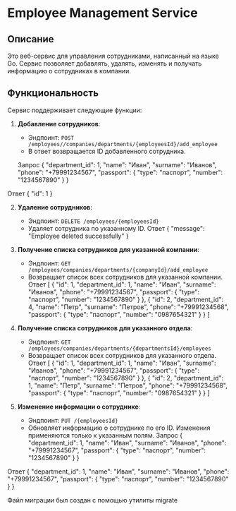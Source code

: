 # Employee Management Service

## Описание

Это веб-сервис для управления сотрудниками, написанный на языке Go. Сервис позволяет добавлять, удалять, изменять и получать информацию о сотрудниках в компании.

## Функциональность

Сервис поддерживает следующие функции:

1. **Добавление сотрудников**: 
   - Эндпоинт: `POST /employees//companies/departments/{employeesId}/add_employee`
   - В ответ возвращается ID добавленного сотрудника.

   Запрос
   {
    "department_id": 1,
    "name": "Иван",
    "surname": "Иванов",
    "phone": "+79991234567",
    "passport": {
        "type": "паспорт",
        "number": "1234567890"
    }
}

Ответ 
{
    "id": 1
}

2. **Удаление сотрудников**: 
   - Эндпоинт: `DELETE /employees/{employeesId}`
   - Удаляет сотрудника по указанному ID.
Ответ
{
    "message": "Employee deleted successfully"
}

3. **Получение списка сотрудников для указанной компании**: 
   - Эндпоинт: `GET /employees/companies/departments/{companyId}/add_employee`
   - Возвращает список всех сотрудников для указанной компании.
Ответ
   [
    {
        "id": 1,
        "department_id": 1,
        "name": "Иван",
        "surname": "Иванов",
        "phone": "+79991234567",
        "passport": {
            "type": "паспорт",
            "number": "1234567890"
        }
    },
    {
        "id": 2,
        "department_id": 4,
        "name": "Петр",
        "surname": "Петров",
        "phone": "+79991234568",
        "passport": {
            "type": "паспорт",
            "number": "0987654321"
        }
    }
]

4. **Получение списка сотрудников для указанного отдела**: 
   - Эндпоинт: `GET /employees/companies/departments/{departmentsId}/employees`
   - Возвращает список всех сотрудников для указанного отдела.
Ответ
[
    {
        "id": 1,
        "department_id": 1,
        "name": "Иван",
        "surname": "Иванов",
        "phone": "+79991234567",
        "passport": {
            "type": "паспорт",
            "number": "1234567890"
        }
    },
    {
        "id": 2,
        "department_id": 1,
        "name": "Петр",
        "surname": "Петров",
        "phone": "+79991234568",
        "passport": {
            "type": "паспорт",
            "number": "0987654321"
        }
    }
]
5. **Изменение информации о сотруднике**: 
   - Эндпоинт: `PUT /{employeesId}`
   - Обновляет информацию о сотруднике по его ID. Изменения применяются только к указанным полям.
Запрос
{
    "department_id": 1,
    "name": "Иван",
    "surname": "Иванов",
    "phone": "+79991234567",
    "passport": {
        "type": "паспорт",
        "number": "1234567890"
    }
}

Ответ
{
    "department_id": 1,
    "name": "Иван",
    "surname": "Иванов",
    "phone": "+79991234567",
    "passport": {
        "type": "паспорт",
        "number": "1234567890"
    }
}



   Файл миграции был создан с помощью утилиты migrate
   